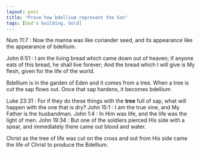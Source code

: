 ```yaml
---
layout: post
title: "Prove how bdellium represent the Son"
tags: [God's building, Gold]
---
```


Num 11:7
: Now the manna was like coriander seed, and its appearance like the appearance of bdellium.

John 6:51
: I am the living bread which came down out of heaven; if anyone eats of this bread, he shall live forever;
And the bread which I will give is My flesh, given for the life of the world.

Bdellium is in the garden of Eden and it comes from a tree. When a tree is cut the sap flows out. Once that sap hardens, it becomes bdellium

Luke 23:31
: For if they do these things with the **tree** full of sap, what will happen with the one that is dry?
John 15:1
: I am the true vine, and My Father is the husbandman.
John 1:4
: In Him was life, and the life was the light of men.
John 19:34
: But one of the soldiers pierced His side with a spear, and immediately there came out blood and water.

Christ as the tree of life was cut on the cross and out from His side came the life of Christ to produce the Bdellium.
